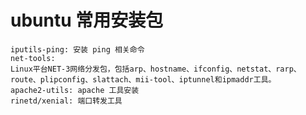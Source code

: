 ubuntu 常用安装包
=====


    iputils-ping: 安装 ping 相关命令
    net-tools:
    Linux平台NET-3网络分发包，包括arp、hostname、ifconfig、netstat、rarp、route、plipconfig、slattach、mii-tool、iptunnel和ipmaddr工具。
    apache2-utils: apache 工具安装
    rinetd/xenial: 端口转发工具


